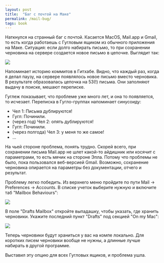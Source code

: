 ```yaml
---
layout: post
title:  "Баг с почтой на Маке"
permalink: /mail-bug/
tags: book
---
```


Наткнулся на странный баг с почтой. Касается MacOS, Mail.app и Gmail, то есть
когда работаешь с Гугловым ящиком из обычного приложения на Маке. Ситуация: если
долго набирать письмо, то при сохранении черновика на сервере создается новое
письмо в цепочке. Выглядит так:

![](https://user-images.githubusercontent.com/1059232/96000877-0cc70f00-0e40-11eb-9b95-59f8e1aa136f.png)

Напоминает историю коммитов в Гитхабе. Видно, что каждый раз, когда я делал
паузу, на сервере появлялось новое письмо вместо черновика. В результате
образовалась цепочка на 53(!) письма. Они заполняют выдачу в поиске, мешают
переписке.

Гуглеж показывает, что проблеме уже много лет, и она то появляется, то
исчезает. Переписка в Гугло-группах напоминает синусоиду:

- Чел 1: Письма дублируются!
- Гугл: Починили.
- (через год) Чел 2: опять дублируются!
- Гугл: Починили.
- (через полгода) Чел 3: у меня то же самое!
- ...

На чьей стороне проблема, понять трудно. Скорей всего, при сохранении письма
Mail.app не шлет какой-то айдишник или косячит с параметрами, то есть мячик на
стороне Эпла. Потому что проблемы не было, пока пользовался веб-версией
Gmail. Возможно, сохранение черновика опирается на параметры без документации,
отчего и результат.

Проблему легко победить. Из верхнего меню пройдите по пути Mail &rarr;
Preferences &rarr; Accounts. В списке учеток выберите нужную и включите таб
"Mailbox Behaviours":

![](https://user-images.githubusercontent.com/1059232/96000885-0fc1ff80-0e40-11eb-8df3-a05d9ecf5493.png)

В поле "Drafts Mailbox" откройте выпадашку, чтобы указать, где хранить
черновики. Укажите последний пункт "Drafts" под секцией "On my Mac":

![](https://user-images.githubusercontent.com/1059232/96000886-105a9600-0e40-11eb-9e10-ab6f94bf16e2.png)

Теперь черновики будут храниться у вас на компе локально. Для коротких писем
черновики вообще не нужны, а длинные лучше набирать в другой программе.

Выставил эту опцию для всех Гугловых ящиков, и проблема ушла.
